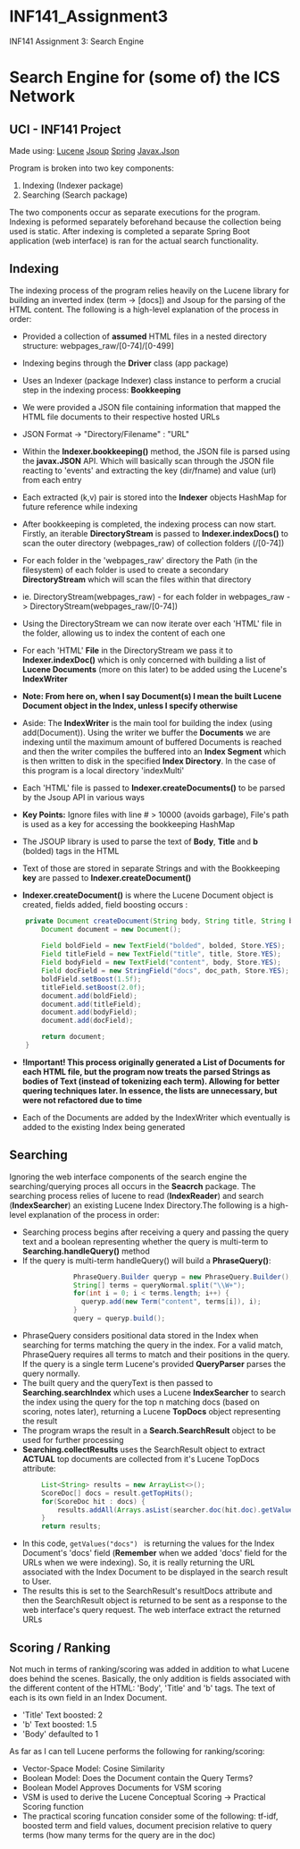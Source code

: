# INF141_Assignment3
INF141 Assignment 3: Search Engine


# Search Engine for (some of) the ICS Network 
## UCI - INF141 Project
Made using:
[Lucene](https://lucene.apache.org/core/)
[Jsoup](https://jsoup.org/)
[Spring](https://spring.io)
[Javax.Json](https://docs.oracle.com/javaee/7/api/javax/json/package-summary.html)


Program is broken into two key components:
1. Indexing (Indexer package)
2. Searching (Search package)

The two components occur as separate executions for the program. Indexing is peformed separately beforehand because the collection being used is static. After indexing is completed a separate Spring Boot application (web interface) is ran for the actual search functionality.

## Indexing

The indexing process of the program relies heavily on the Lucene library for building an inverted index (term -> [docs]) and Jsoup for the parsing of the HTML content. The following is a high-level explanation of the process in order:

* Provided a collection of **assumed** HTML files in a nested directory structure: webpages_raw/[0-74]/[0-499]
* Indexing begins through the **Driver** class (app package)
* Uses an Indexer (package Indexer) class instance to perform a crucial step in the indexing process: **Bookkeeping**
* We were provided a JSON file containing information that mapped the HTML file documents to their respective hosted URLs
* JSON Format -> "Directory/Filename" : "URL"
* Within the **Indexer.bookkeeping()** method, the JSON file is parsed using the **javax.JSON** API. Which will basically scan through the JSON file reacting to 'events' and extracting the key (dir/fname) and value (url) from each entry
* Each extracted (k,v) pair is stored into the **Indexer** objects HashMap for future reference while indexing
* After bookkeeping is completed, the indexing process can now start. Firstly, an iterable **DirectoryStream** is passed to **Indexer.indexDocs()** to scan the outer directory (webpages_raw) of collection folders (/[0-74])
* For each folder in the 'webpages_raw' directory the Path (in the filesystem) of each folder is used to create a secondary **DirectoryStream** which will scan the files within that directory
* ie. DirectoryStream(webpages_raw) - for each folder in webpages_raw -> DirectoryStream(webpages_raw/[0-74])
* Using the DirectoryStream we can now iterate over each 'HTML' file in the folder, allowing us to index the content of each one
* For each 'HTML' **File** in the DirectoryStream we pass it to **Indexer.indexDoc()** which is only concerned with building a list of **Lucene Documents** (more on this later) to be added using the Lucene's **IndexWriter**

* **Note: From here on, when I say Document(s) I mean the built Lucene Document object in the Index, unless I specify otherwise**
* Aside: The **IndexWriter** is the main tool for building the index (using add(Document)). Using the writer we buffer the **Documents** we are indexing until the maximum amount of buffered Documents is reached and then the writer compiles the buffered into an **Index Segment** which is then written to disk in the specified **Index Directory**. In the case of this program is a local directory 'indexMulti'

* Each 'HTML' file is passed to **Indexer.createDocuments()** to be parsed by the Jsoup API in various ways
* **Key Points:** Ignore files with line # > 10000 (avoids garbage), File's path is used as a key for accessing the bookkeeping HashMap
* The JSOUP library is used to parse the text of **Body**, **Title** and **b** (bolded) tags in the HTML
* Text of those are stored in separate Strings and with the Bookkeeping **key** are passed to **Indexer.createDocument()**
* **Indexer.createDocument()** is where the Lucene Document object is created, fields added, field boosting occurs :

``` java
	private Document createDocument(String body, String title, String bolded, String doc_path) throws IOException {
		Document document = new Document();
		
		Field boldField = new TextField("bolded", bolded, Store.YES);
		Field titleField = new TextField("title", title, Store.YES);
		Field bodyField = new TextField("content", body, Store.YES);
		Field docField = new StringField("docs", doc_path, Store.YES);
		boldField.setBoost(1.5f);
		titleField.setBoost(2.0f);
		document.add(boldField);
		document.add(titleField);
		document.add(bodyField);
		document.add(docField);

		return document;
	}
```

* **!Important! This process originally generated a List of Documents for each HTML file, but the program now treats the parsed Strings as bodies of Text (instead of tokenizing each term). Allowing for better quering techniques later. In essence, the lists are unnecessary, but were not refactored due to time**

* Each of the Documents are added by the IndexWriter which eventually is added to the existing Index being generated

## Searching

Ignoring the web interface components of the search engine the searching/querying proces all occurs in the **Seacrch** package.
The searching process relies of lucene to read (**IndexReader**) and search (**IndexSearcher**) an existing Lucene Index Directory.The following is a high-level explanation of the process in order:

* Searching process begins after receiving a query and passing the query text and a boolean representing whether the query is multi-term to **Searching.handleQuery()** method
* If the query is multi-term handleQuery() will build a **PhraseQuery()**:
```java
                PhraseQuery.Builder queryp = new PhraseQuery.Builder();
                String[] terms = queryNormal.split("\\W+");
                for(int i = 0; i < terms.length; i++) {
                  queryp.add(new Term("content", terms[i]), i);
                }
                query = queryp.build();
```
* PhraseQuery considers positional data stored in the Index when searching for terms matching the query in the index. For a valid match, PhraseQuery requires all terms to match and their positions in the query. If the query is a single term Lucene's provided **QueryParser** parses the query normally.
* The built query and the queryText is then passed to **Searching.searchIndex** which uses a Lucene **IndexSearcher** to search the index using the query for the top n matching docs (based on scoring, notes later), returning a Lucene **TopDocs** object representing the result
* The program wraps the result in a **Search.SearchResult** object to be used for further processing
* **Searching.collectResults** uses the SearchResult object to extract **ACTUAL** top documents are collected from it's Lucene TopDocs attribute:

```java
		List<String> results = new ArrayList<>();
		ScoreDoc[] docs = result.getTopHits();
		for(ScoreDoc hit : docs) {
			results.addAll(Arrays.asList(searcher.doc(hit.doc).getValues("docs")));	
		}
		return results;
```
* In this code, ```getValues("docs") ``` is returning the values for the Index Document's 'docs' field (**Remember** when we added 'docs' field for the URLs when we were indexing). So, it is really returning the URL associated with the Index Document to be displayed in the search result to User.
* The results this is set to the SearchResult's resultDocs attribute and then the SearchResult object is returned to be sent as a response to the web interface's query request. The web interface extract the returned URLs 

## Scoring / Ranking

Not much in terms of ranking/scoring was added in addition to what Lucene does behind the scenes. Basically, the only addition is fields associated with the different content of the HTML: 'Body', 'Title' and 'b' tags. The text of each is its own field in an Index Document.
* 'Title' Text boosted: 2
* 'b' Text boosted: 1.5
* 'Body' defaulted to 1

As far as I can tell Lucene performs the following for ranking/scoring:
* Vector-Space Model: Cosine Similarity
* Boolean Model: Does the Document contain the Query Terms?
* Boolean Model Approves Documents for VSM scoring
* VSM is used to derive the Lucene Conceptual Scoring -> Practical Scoring function
* The practical scoring funcation consider some of the following: tf-idf, boosted term and field values, document precision relative to query terms (how many terms for the query are in the doc)



